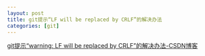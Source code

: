 ```yaml
---
layout: post
title: git提示“LF will be replaced by CRLF”的解决办法
categories: [git]
---
```


[git提示“warning: LF will be replaced by CRLF”的解决办法-CSDN博客](https://blog.csdn.net/u012757419/article/details/105614028)